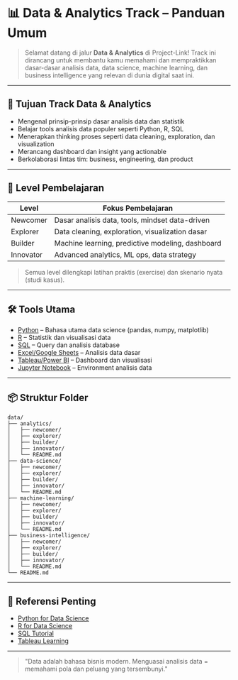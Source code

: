 # 📊 Data & Analytics Track – Panduan Umum

> Selamat datang di jalur **Data & Analytics** di Project-Link! Track ini dirancang untuk membantu kamu memahami dan mempraktikkan dasar-dasar analisis data, data science, machine learning, dan business intelligence yang relevan di dunia digital saat ini.

---

## 🎯 Tujuan Track Data & Analytics

- Mengenal prinsip-prinsip dasar analisis data dan statistik
- Belajar tools analisis data populer seperti Python, R, SQL
- Menerapkan thinking proses seperti data cleaning, exploration, dan visualization
- Merancang dashboard dan insight yang actionable
- Berkolaborasi lintas tim: business, engineering, dan product

---

## 🧭 Level Pembelajaran

| Level     | Fokus Pembelajaran                                   |
| --------- | ---------------------------------------------------- |
| Newcomer  | Dasar analisis data, tools, mindset data-driven     |
| Explorer  | Data cleaning, exploration, visualization dasar      |
| Builder   | Machine learning, predictive modeling, dashboard     |
| Innovator | Advanced analytics, ML ops, data strategy           |

> Semua level dilengkapi latihan praktis (exercise) dan skenario nyata (studi kasus).

---

## 🛠 Tools Utama

- [Python](https://python.org) – Bahasa utama data science (pandas, numpy, matplotlib)
- [R](https://r-project.org) – Statistik dan visualisasi data
- [SQL](https://sqlite.org) – Query dan analisis database
- [Excel/Google Sheets](https://sheets.google.com) – Analisis data dasar
- [Tableau/Power BI](https://tableau.com) – Dashboard dan visualisasi
- [Jupyter Notebook](https://jupyter.org) – Environment analisis data

---

## 📦 Struktur Folder

```
data/
├── analytics/
│   ├── newcomer/
│   ├── explorer/
│   ├── builder/
│   ├── innovator/
│   └── README.md
├── data-science/
│   ├── newcomer/
│   ├── explorer/
│   ├── builder/
│   ├── innovator/
│   └── README.md
├── machine-learning/
│   ├── newcomer/
│   ├── explorer/
│   ├── builder/
│   ├── innovator/
│   └── README.md
├── business-intelligence/
│   ├── newcomer/
│   ├── explorer/
│   ├── builder/
│   ├── innovator/
│   └── README.md
└── README.md
```

---

## 🔗 Referensi Penting

- [Python for Data Science](https://pandas.pydata.org/)
- [R for Data Science](https://r4ds.had.co.nz/)
- [SQL Tutorial](https://www.sqlitetutorial.net/)
- [Tableau Learning](https://help.tableau.com/)

---

> "Data adalah bahasa bisnis modern. Menguasai analisis data = memahami pola dan peluang yang tersembunyi." 